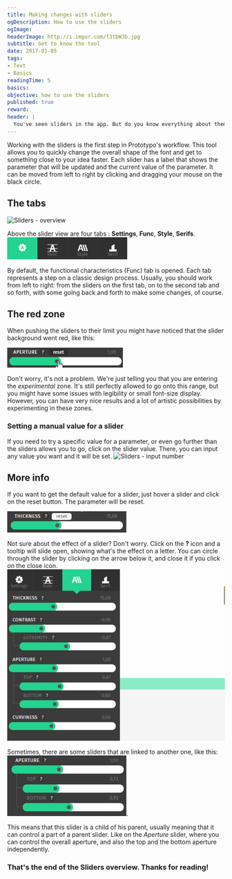 ```yaml
---
title: Making changes with sliders
ogDescription: How to use the sliders
ogImage:
headerImage: http://i.imgur.com/f3tbWJb.jpg
subtitle: Get to know the tool
date: 2017-01-05
tags:
- Text
- Basics
readingTime: 5
basics:
objective: how to use the sliders
published: true
reward:
header: |
  You've seen sliders in the app. But do you know everything about them? Let's see that together.
---
```


Working with the sliders is the first step in Prototypo's workflow. This tool allows you to quickly change the overall shape of the font and get to something close to your idea faster. 
Each slider has a label that shows the parameter that will be updated and the current value of the parameter.
It can be moved from left to right by clicking and dragging your mouse on the black circle.

## The tabs
![Sliders - overview](https://www.prototypo.io/content/6-press/www.prototypo.io-m-all.gif)

Above the slider view are four tabs : **Settings**, **Func**, **Style**, **Serifs**.
![Sliders - tabs](slider-tabs.gif)

By default, the functional characteristics (Func) tab is opened.
Each tab represents a step on a classic design process. Usually, you should work from left to right: from the sliders on the first tab, on to the second tab and so forth, with some going back and forth to make some changes, of course.

## The red zone

When pushing the sliders to their limit you might have noticed that the slider background went red, like this:

![Sliders - redzone](slider-redzone.gif)

Don't worry, it's not a problem. We're just telling you that you are entering the *experimental* zone. It's still perfectly allowed to go onto this range, but you might have some issues with legibility or small font-size display.
However, you can have very nice results and a lot of artistic possibilities by experimenting in these zones. 

### Setting a manual value for a slider

If you need to try a specific value for a parameter, or even go further than the sliders allows you to go, click on the slider value.
There, you can input any value you want and it will be set.
![Sliders - input number](slider-inputmanual.gif)

## More info

If you want to get the default value for a slider, just hover a slider and click on the reset button. The parameter will be reset.

![Sliders - reset button](slider-resetbutton.jpg)

Not sure about the effect of a slider? Don't worry. Click on the **?** icon and a tooltip will slide open, showing what's the effect on a letter. You can circle through the slider by clicking on the arrow below it, and close it if you click on the close icon.
![Sliders - Toolip](slider-tooltip.gif)

Sometimes, there are some sliders that are linked to another one, like this: 
![Sliders - sub slider](slider-subslider.jpg).

This means that this slider is a child of his parent, usually meaning that it can control a part of a parent slider. Like on the *Aperture* slider, where you can control the overall aperture, and also the top and the bottom aperture independently.


### That's the end of the Sliders overview. Thanks for reading!